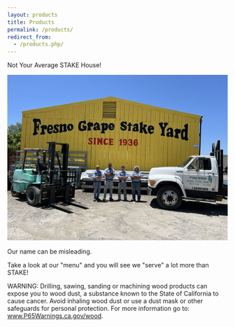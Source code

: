 ```yaml
---
layout: products
title: Products
permalink: /products/
redirect_from:
  - /products.php/
---
```


<div class="text-center">
    <p>Not Your Average STAKE House!</p>
    <img src="/images/products-header.png" alt="The antranikians" />
    <p>Our name can be misleading.</p>
    <p>
        Take a look at our "menu" and you will see we "serve" a lot more
        than STAKE!
    </p>
    <p class="warning-text">
        <i class="fa fa-exclamation-triangle"></i>
        <span class="bold">WARNING</span>: Drilling, sawing, sanding or
        machining wood products can expose you to wood dust, a substance known
        to the State of California to cause cancer.  Avoid inhaling wood dust or
        use a dust mask or other safeguards for personal protection.  For more
        information go to:
        <a href="http://www.p65warnings.ca.gov/wood">www.P65Warnings.ca.gov/wood</a>.
    </p>
</div>
